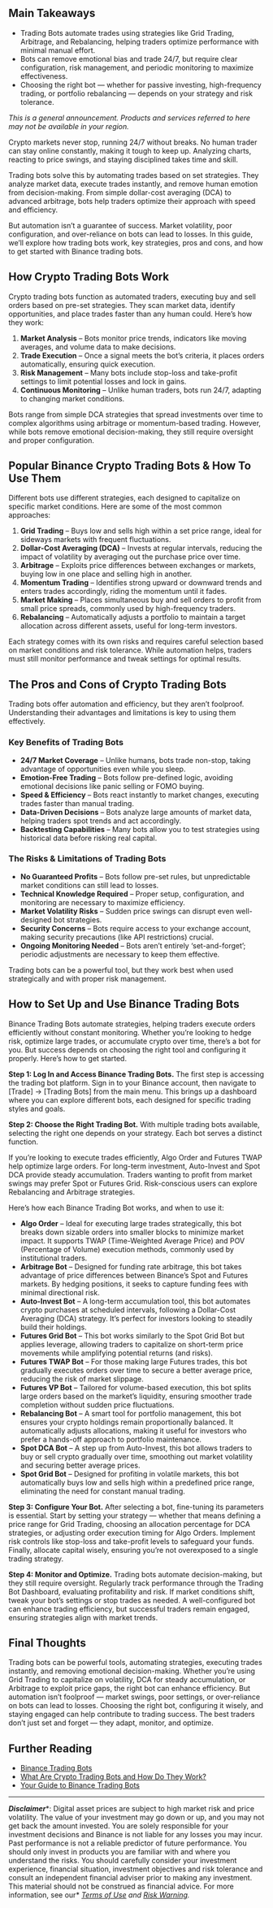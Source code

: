 ## Main Takeaways

- Trading Bots automate trades using strategies like Grid Trading, Arbitrage, and Rebalancing, helping traders optimize performance with minimal manual effort.
- Bots can remove emotional bias and trade 24/7, but require clear configuration, risk management, and periodic monitoring to maximize effectiveness.
- Choosing the right bot — whether for passive investing, high-frequency trading, or portfolio rebalancing — depends on your strategy and risk tolerance.

*This is a general announcement. Products and services referred to here may not be available in your region.*

Crypto markets never stop, running 24/7 without breaks. No human trader can stay online constantly, making it tough to keep up. Analyzing charts, reacting to price swings, and staying disciplined takes time and skill.

Trading bots solve this by automating trades based on set strategies. They analyze market data, execute trades instantly, and remove human emotion from decision-making. From simple dollar-cost averaging (DCA) to advanced arbitrage, bots help traders optimize their approach with speed and efficiency.

But automation isn’t a guarantee of success. Market volatility, poor configuration, and over-reliance on bots can lead to losses. In this guide, we’ll explore how trading bots work, key strategies, pros and cons, and how to get started with Binance trading bots.

## How Crypto Trading Bots Work

Crypto trading bots function as automated traders, executing buy and sell orders based on pre-set strategies. They scan market data, identify opportunities, and place trades faster than any human could. Here’s how they work:

1. **Market Analysis** – Bots monitor price trends, indicators like moving averages, and volume data to make decisions.
2. **Trade Execution** – Once a signal meets the bot’s criteria, it places orders automatically, ensuring quick execution.
3. **Risk Management** – Many bots include stop-loss and take-profit settings to limit potential losses and lock in gains.
4. **Continuous Monitoring** – Unlike human traders, bots run 24/7, adapting to changing market conditions.

Bots range from simple DCA strategies that spread investments over time to complex algorithms using arbitrage or momentum-based trading. However, while bots remove emotional decision-making, they still require oversight and proper configuration.

## Popular Binance Crypto Trading Bots & How To Use Them

Different bots use different strategies, each designed to capitalize on specific market conditions. Here are some of the most common approaches:

1. **Grid Trading** – Buys low and sells high within a set price range, ideal for sideways markets with frequent fluctuations.
2. **Dollar-Cost Averaging (DCA)** – Invests at regular intervals, reducing the impact of volatility by averaging out the purchase price over time.
3. **Arbitrage** – Exploits price differences between exchanges or markets, buying low in one place and selling high in another.
4. **Momentum Trading** – Identifies strong upward or downward trends and enters trades accordingly, riding the momentum until it fades.
5. **Market Making** – Places simultaneous buy and sell orders to profit from small price spreads, commonly used by high-frequency traders.
6. **Rebalancing** – Automatically adjusts a portfolio to maintain a target allocation across different assets, useful for long-term investors.

Each strategy comes with its own risks and requires careful selection based on market conditions and risk tolerance. While automation helps, traders must still monitor performance and tweak settings for optimal results.

## The Pros and Cons of Crypto Trading Bots

Trading bots offer automation and efficiency, but they aren’t foolproof. Understanding their advantages and limitations is key to using them effectively.

### Key Benefits of Trading Bots

- **24/7 Market Coverage** – Unlike humans, bots trade non-stop, taking advantage of opportunities even while you sleep.
- **Emotion-Free Trading** – Bots follow pre-defined logic, avoiding emotional decisions like panic selling or FOMO buying.
- **Speed & Efficiency** – Bots react instantly to market changes, executing trades faster than manual trading.
- **Data-Driven Decisions** – Bots analyze large amounts of market data, helping traders spot trends and act accordingly.
- **Backtesting Capabilities** – Many bots allow you to test strategies using historical data before risking real capital.

### The Risks & Limitations of Trading Bots

- **No Guaranteed Profits** – Bots follow pre-set rules, but unpredictable market conditions can still lead to losses.
- **Technical Knowledge Required** – Proper setup, configuration, and monitoring are necessary to maximize efficiency.
- **Market Volatility Risks** – Sudden price swings can disrupt even well-designed bot strategies.
- **Security Concerns** – Bots require access to your exchange account, making security precautions (like API restrictions) crucial.
- **Ongoing Monitoring Needed** – Bots aren’t entirely ‘set-and-forget’; periodic adjustments are necessary to keep them effective.

Trading bots can be a powerful tool, but they work best when used strategically and with proper risk management.

## How to Set Up and Use Binance Trading Bots

Binance Trading Bots automate strategies, helping traders execute orders efficiently without constant monitoring. Whether you’re looking to hedge risk, optimize large trades, or accumulate crypto over time, there’s a bot for you. But success depends on choosing the right tool and configuring it properly. Here’s how to get started.

**Step 1: Log In and Access Binance Trading Bots.** The first step is accessing the trading bot platform. Sign in to your Binance account, then navigate to [Trade] → [Trading Bots] from the main menu. This brings up a dashboard where you can explore different bots, each designed for specific trading styles and goals.

**Step 2: Choose the Right Trading Bot.** With multiple trading bots available, selecting the right one depends on your strategy. Each bot serves a distinct function. 

If you’re looking to execute trades efficiently, Algo Order and Futures TWAP help optimize large orders. For long-term investment, Auto-Invest and Spot DCA provide steady accumulation. Traders wanting to profit from market swings may prefer Spot or Futures Grid. Risk-conscious users can explore Rebalancing and Arbitrage strategies.

Here’s how each Binance Trading Bot works, and when to use it:

- **Algo Order** – Ideal for executing large trades strategically, this bot breaks down sizable orders into smaller blocks to minimize market impact. It supports TWAP (Time-Weighted Average Price) and POV (Percentage of Volume) execution methods, commonly used by institutional traders.
- **Arbitrage Bot** – Designed for funding rate arbitrage, this bot takes advantage of price differences between Binance’s Spot and Futures markets. By hedging positions, it seeks to capture funding fees with minimal directional risk.
- **Auto-Invest Bot** – A long-term accumulation tool, this bot automates crypto purchases at scheduled intervals, following a Dollar-Cost Averaging (DCA) strategy. It’s perfect for investors looking to steadily build their holdings.
- **Futures Grid Bot** – This bot works similarly to the Spot Grid Bot but applies leverage, allowing traders to capitalize on short-term price movements while amplifying potential returns (and risks).
- **Futures TWAP Bot** – For those making large Futures trades, this bot gradually executes orders over time to secure a better average price, reducing the risk of market slippage.
- **Futures VP Bot** – Tailored for volume-based execution, this bot splits large orders based on the market’s liquidity, ensuring smoother trade completion without sudden price fluctuations.
- **Rebalancing Bot** – A smart tool for portfolio management, this bot ensures your crypto holdings remain proportionally balanced. It automatically adjusts allocations, making it useful for investors who prefer a hands-off approach to portfolio maintenance.
- **Spot DCA Bot** – A step up from Auto-Invest, this bot allows traders to buy or sell crypto gradually over time, smoothing out market volatility and securing better average prices.
- **Spot Grid Bot** – Designed for profiting in volatile markets, this bot automatically buys low and sells high within a predefined price range, eliminating the need for constant manual trading.

**Step 3: Configure Your Bot.** After selecting a bot, fine-tuning its parameters is essential. Start by setting your strategy — whether that means defining a price range for Grid Trading, choosing an allocation percentage for DCA strategies, or adjusting order execution timing for Algo Orders. Implement risk controls like stop-loss and take-profit levels to safeguard your funds. Finally, allocate capital wisely, ensuring you’re not overexposed to a single trading strategy.

**Step 4: Monitor and Optimize.** Trading bots automate decision-making, but they still require oversight. Regularly track performance through the Trading Bot Dashboard, evaluating profitability and risk. If market conditions shift, tweak your bot’s settings or stop trades as needed. A well-configured bot can enhance trading efficiency, but successful traders remain engaged, ensuring strategies align with market trends.

## Final Thoughts

Trading bots can be powerful tools, automating strategies, executing trades instantly, and removing emotional decision-making. Whether you’re using Grid Trading to capitalize on volatility, DCA for steady accumulation, or Arbitrage to exploit price gaps, the right bot can enhance efficiency. But automation isn’t foolproof — market swings, poor settings, or over-reliance on bots can lead to losses. Choosing the right bot, configuring it wisely, and staying engaged can help contribute to trading success. The best traders don’t just set and forget — they adapt, monitor, and optimize.

## Further Reading

- [Binance Trading Bots](https://www.binance.com/en/trading-bots)
- [What Are Crypto Trading Bots and How Do They Work?](https://academy.binance.com/en/articles/what-are-crypto-trading-bots-and-how-do-they-work)
- [Your Guide to Binance Trading Bots](https://academy.binance.com/en/articles/your-guide-to-binance-trading-bots)

------

***Disclaimer****: Digital asset prices are subject to high market risk and price volatility. The value of your investment may go down or up, and you may not get back the amount invested. You are solely responsible for your investment decisions and Binance is not liable for any losses you may incur. Past performance is not a reliable predictor of future performance. You should only invest in products you are familiar with and where you understand the risks. You should carefully consider your investment experience, financial situation, investment objectives and risk tolerance and consult an independent financial adviser prior to making any investment. This material should not be construed as financial advice. For more information, see our* [*Terms of Use*](https://www.binance.com/en/terms) *and* [*Risk Warning*](https://www.binance.com/en/risk-warning)*.*